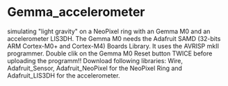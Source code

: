 # Gemma_accelerometer
simulating "light gravity" on a NeoPixel ring with an Gemma M0 and an accelerometer LIS3DH.
 The Gemma M0 needs the Adafruit SAMD (32-bits ARM Cortex-M0+ and Cortex-M4) Boards Library.
 It uses the AVRISP mkII programmer.
 Double clik on the Gemma M0 Reset button TWICE before uploading the programm!!
 Download following libraries: Wire, Adafruit_Sensor, Adafruit_NeoPixel for the NeoPixel Ring
 and Adafruit_LIS3DH for the accelerometer.
